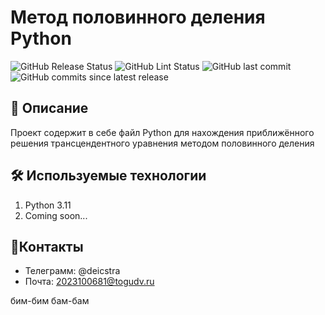# Метод половинного деления Python

![GitHub Release Status](https://github.com/Kirill-soft/DevOps/actions/workflows/release.yml/badge.svg)
![GitHub Lint Status](https://github.com/Kirill-soft/DevOps/actions/workflows/lint_py.yml/badge.svg)
![GitHub last commit](https://img.shields.io/github/last-commit/Kirill-soft/DevOps)
![GitHub commits since latest release](https://img.shields.io/github/commits-since/Kirill-soft/DevOps/latest)

## 📌 Описание
Проект содержит в себе файл Python для нахождения приближённого решения трансцендентного уравнения методом половинного деления

## 🛠 Используемые технологии
1. Python 3.11
2. Coming soon...

## 📲Контакты
- Телеграмм: @deicstra
- Почта: 2023100681@togudv.ru



бим-бим бам-бам
